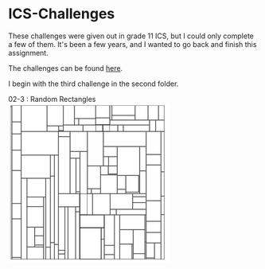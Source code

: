 # ICS-Challenges

These challenges were given out in grade 11 ICS, but I could only complete a few of them. It's been a few years, and I wanted to go back and finish this assignment.

The challenges can be found [here](https://github.com/mrseidel-classes/archives/tree/master/ICS3U/ICS3U-2016-2017F/Challenges).

I begin with the third challenge in the second folder.

02-3 : Random Rectangles
![02-3.png](https://raw.githubusercontent.com/mubarizafzal/ICS-Challenges/master/02-3.png)
